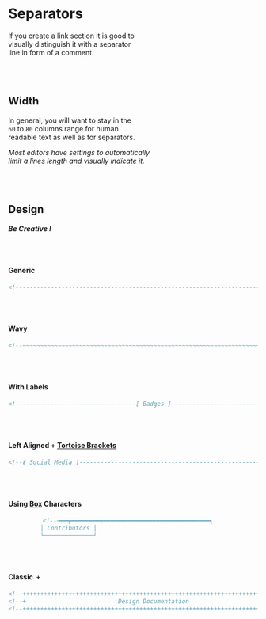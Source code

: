 
# Separators

If you create a link section it is good to <br>
visually distinguish it with a separator <br>
line in form of a comment. 

<br>
<br>

## Width

In general, you will want to stay in the <br>
`60` to `80` columns range for human <br>
readable text as well as for separators.

*Most editors have settings to automatically* <br>
*limit a lines length and visually indicate it.*

<br>
<br>

## Design

***Be Creative !***

<br>
<br>

#### Generic

<div align = center>

```markdown
<!----------------------------------------------------------------------------->
```
         
</div>

<br>
<br>

#### Wavy

<div align = center>

```markdown
<!--~~~~~~~~~~~~~~~~~~~~~~~~~~~~~~~~~~~~~~~~~~~~~~~~~~~~~~~~~~~~~~~~~~~~~~~~~-->
```

</div>

<br>
<br>

#### With Labels

<div align = center>

```markdown
<!----------------------------------[ Badges ]--------------------------------->
```

</div>

<br>
<br>

#### Left Aligned + [Tortoise Brackets]

<div align = center>

```markdown
<!--⦗ Social Media ⦘----------------------------------------------------------->
```

</div>

<br>
<br>

#### Using [Box] Characters

<div align = center>

```markdown
<!--╼━━┯━━━━━━━━┯━━━━━━━━━━━━━━━━━━━━━━━━━━━━━━┓   
         │ Contributors │                                                   ┃   
         └──────────────┘                                                   ┖-->
```

</div>

<br>
<br>

#### Classic `+`

<div align = center>

```markdown
<!--+++++++++++++++++++++++++++++++++++++++++++++++++++++++++++++++++++++++++-->
<!--+                          Design Documentation                         +-->
<!--+++++++++++++++++++++++++++++++++++++++++++++++++++++++++++++++++++++++++-->
```

</div>


<br>
<br>


<!----------------------------------------------------------------------------->

[Tortoise Brackets]: https://unicode-table.com/en/2997/
[Box]: https://unicode-table.com/en/blocks/box-drawing/